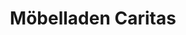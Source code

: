 ---
title: "Möbelladen Caritas"
url: /klagenfurt-am-woerthersee/moebelladen-caritas/
shop: Möbel
---